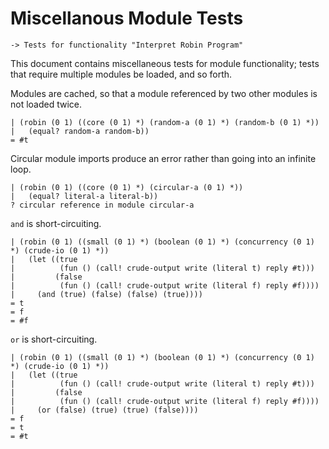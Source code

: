 Miscellanous Module Tests
=========================

    -> Tests for functionality "Interpret Robin Program"

This document contains miscellaneous tests for module functionality;
tests that require multiple modules be loaded, and so forth.

Modules are cached, so that a module referenced by two other modules
is not loaded twice.

    | (robin (0 1) ((core (0 1) *) (random-a (0 1) *) (random-b (0 1) *))
    |   (equal? random-a random-b))
    = #t

Circular module imports produce an error rather than going into an infinite
loop.

    | (robin (0 1) ((core (0 1) *) (circular-a (0 1) *))
    |   (equal? literal-a literal-b))
    ? circular reference in module circular-a

`and` is short-circuiting.

    | (robin (0 1) ((small (0 1) *) (boolean (0 1) *) (concurrency (0 1) *) (crude-io (0 1) *))
    |   (let ((true
    |          (fun () (call! crude-output write (literal t) reply #t)))
    |         (false
    |          (fun () (call! crude-output write (literal f) reply #f))))
    |     (and (true) (false) (false) (true))))
    = t
    = f
    = #f

`or` is short-circuiting.

    | (robin (0 1) ((small (0 1) *) (boolean (0 1) *) (concurrency (0 1) *) (crude-io (0 1) *))
    |   (let ((true
    |          (fun () (call! crude-output write (literal t) reply #t)))
    |         (false
    |          (fun () (call! crude-output write (literal f) reply #f))))
    |     (or (false) (true) (true) (false))))
    = f
    = t
    = #t
